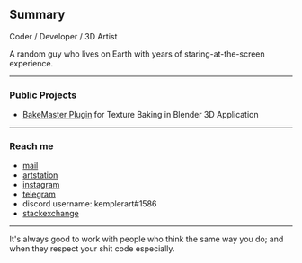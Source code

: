 ## Summary
Coder / Developer / 3D Artist

A random guy who lives on Earth with years of staring-at-the-screen experience.

---

### Public Projects

- [BakeMaster Plugin](https://bakemaster-blender-addon.readthedocs.io/en/latest/pages/about.html) for Texture Baking in Blender 3D Application

---

### Reach me

- <a href="kirilstrezikozin@gmail.com">mail</a>
- <a href="https://kemplerart.artstation.com/">artstation</a> 
- <a href="https://www.instagram.com/kemplerart/">instagram</a>
- <a href="https://t.me/kemplerart">telegram</a>
- discord username: kemplerart#1586<br>
- <a href="stackexchange.com/users/25330671/kemplerart">stackexchange</a>

---

It's always good to work with people who think the same way you do; and when they respect your shit code especially.
